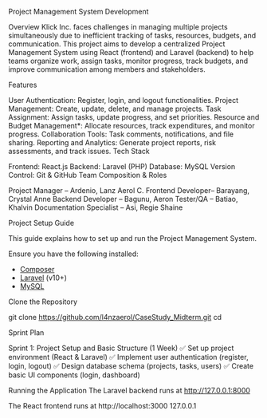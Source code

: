 Project Management System Development

Overview Klick Inc. faces challenges in managing multiple projects simultaneously due to inefficient tracking of tasks, resources, budgets, and communication. This project aims to develop a centralized Project Management System using React (frontend) and Laravel (backend) to help teams organize work, assign tasks, monitor progress, track budgets, and improve communication among members and stakeholders.

Features

User Authentication: Register, login, and logout functionalities.
Project Management: Create, update, delete, and manage projects.
Task Assignment: Assign tasks, update progress, and set priorities.
Resource and Budget Management*: Allocate resources, track expenditures, and monitor progress.
Collaboration Tools: Task comments, notifications, and file sharing.
Reporting and Analytics: Generate project reports, risk assessments, and track issues.
Tech Stack

Frontend: React.js
Backend: Laravel (PHP)
Database: MySQL
Version Control: Git & GitHub
Team Composition & Roles

Project Manager – Ardenio, Lanz Aerol C.
Frontend Developer– Barayang, Crystal Anne
Backend Developer – Bagunu, Aeron
Tester/QA – Batiao, Khalvin
Documentation Specialist – Asi, Regie Shaine

Project Setup Guide

This guide explains how to set up and run the Project Management System.

Ensure you have the following installed:
- [Composer](https://getcomposer.org/)
- [Laravel](https://laravel.com/) (v10+)
- [MySQL](https://www.mysql.com/)


Clone the Repository

git clone https://github.com/l4nzaerol/CaseStudy_Midterm.git
cd 


Sprint Plan

Sprint 1: Project Setup and Basic Structure (1 Week) 
✅ Set up project environment (React & Laravel)
✅ Implement user authentication (register, login, logout)
✅ Design database schema (projects, tasks, users)
✅ Create basic UI components (login, dashboard)

Running the Application
The Laravel backend runs at http://127.0.0.1:8000

The React frontend runs at http://localhost:3000
127.0.0.1
